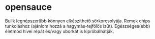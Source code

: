 # opensauce
Bulik legnépszerűbb könnyen elkészíthető sörkorcsolyája. Remek chips tunkoláshoz (ajánlom hozzá a hagymás-tejfölös ízűt). Egészséges(ebb) életmód hívei répát és/vagy uborkát is kipróbálhatják.
